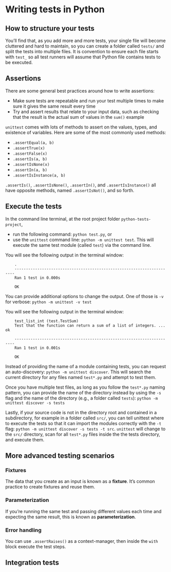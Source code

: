 # Writing tests in Python

## How to structure your tests
You’ll find that, as you add more and more tests, your single file will become cluttered and hard to maintain, so you can create a folder called `tests/` and split the tests into multiple files. It is convention to ensure each file starts with `test_` so all test runners will assume that Python file contains tests to be executed.

## Assertions
There are some general best practices around how to write assertions:
- Make sure tests are repeatable and run your test multiple times to make sure it gives the same result every time
- Try and assert results that relate to your input data, such as checking that the result is the actual sum of values in the `sum()` example

`unittest` comes with lots of methods to assert on the values, types, and existence of variables. Here are some of the most commonly used methods:
- `.assertEqual(a, b)`
- `.assertTrue(x)`
- `.assertFalse(x)`
- `.assertIs(a, b)`
- `.assertIsNone(x)`
- `.assertIn(a, b)`
- `.assertIsInstance(a, b)`

`.assertIs()`, `.assertIsNone()`, `.assertIn()`, and `.assertIsInstance()` all have opposite methods, named `.assertIsNot()`, and so forth.


## Execute the tests
In the command line terminal, at the root project folder `python-tests-project`,
- run the following command: `python test.py`, or
- use the `unittest` command line: `python -m unittest test`.
This will execute the same test module (called `test`) via the command line.

You will see the following output in the terminal window:
```
    .
    ----------------------------------------------------------------------
    Ran 1 test in 0.000s

    OK
```

You can provide additional options to change the output. One of those is `-v` for verbose: `python -m unittest -v test` 

You will see the following output in the terminal window:
```
    test_list_int (test.TestSum)
    Test that the function can return a sum of a list of integers. ... ok

    ----------------------------------------------------------------------
    Ran 1 test in 0.001s

    OK
```

Instead of providing the name of a module containing tests, you can request an auto-discovery: `python -m unittest discover`. This will search the current directory for any files named `test*.py` and attempt to test them.

Once you have multiple test files, as long as you follow the `test*.py` naming pattern, you can provide the name of the directory instead by using the `-s` flag and the name of the directory (e.g., a folder called `tests`): `python -m unittest discover -s tests`

Lastly, if your source code is not in the directory root and contained in a subdirectory, for example in a folder called `src/`, you can tell unittest where to execute the tests so that it can import the modules correctly with the `-t` flag: `python -m unittest discover -s tests -t src`. `unittest` will change to the `src/` directory, scan for all `test*.py` files inside the the tests directory, and execute them.

## More advanced testing scenarios

### Fixtures
The data that you create as an input is known as a **fixture**. It’s common practice to create fixtures and reuse them.

### Parameterization
If you’re running the same test and passing different values each time and expecting the same result, this is known as **parameterization**.

### Error handling
You can use `.assertRaises()` as a context-manager, then inside the `with` block execute the test steps.

## Integration tests
